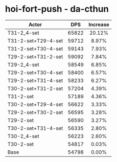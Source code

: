 # hoi-fort-push - da-cthun
| Actor | DPS | Increase |
|---|:---:|:---:|
|T31-2_4-set|65822|20.12%|
|T31-2-set+T29-4-set|59712|8.97%|
|T31-2-set+T30-4-set|59143|7.93%|
|T29-2-set+T31-2-set|59092|7.84%|
|T29-2_4-set|58549|6.85%|
|T29-2-set+T30-4-set|58400|6.57%|
|T29-2-set+T31-4-set|58233|6.27%|
|T30-2-set+T31-2-set|57204|4.39%|
|T31-2-set|57189|4.36%|
|T30-2-set+T29-4-set|56622|3.33%|
|T29-2-set+T30-2-set|56595|3.28%|
|T29-2-set|56590|3.27%|
|T30-2-set+T31-4-set|56335|2.80%|
|T30-2_4-set|56223|2.60%|
|T30-2-set|54817|0.03%|
|Base|54798|0.00%|
